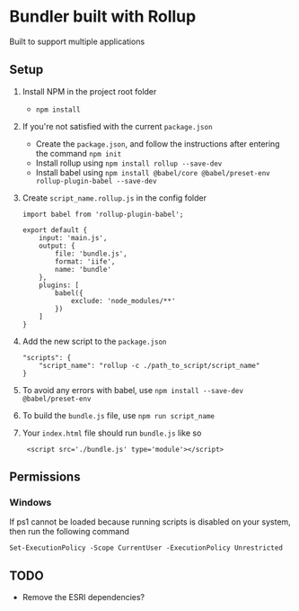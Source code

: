 # Bundler built with Rollup

Built to support multiple applications

## Setup

1. Install NPM in the project root folder
   - ```npm install```

2. If you're not satisfied with the current ```package.json```
   - Create the ```package.json```, and follow the instructions after entering the command ```npm init```
   - Install rollup using ```npm install rollup --save-dev```
   - Install babel using ```npm install @babel/core @babel/preset-env rollup-plugin-babel --save-dev```

3. Create ```script_name.rollup.js``` in the config folder
    ```
    import babel from 'rollup-plugin-babel';

    export default {
        input: 'main.js',
        output: {
            file: 'bundle.js',
            format: 'iife',
            name: 'bundle'
        },
        plugins: [
            babel({
                exclude: 'node_modules/**'
            })
        ]
    }
    ```

4.  Add the new script to the ```package.json```
    ``` 
    "scripts": {
        "script_name": "rollup -c ./path_to_script/script_name"
    }
    ```
5. To avoid any errors with babel, use ```npm install --save-dev @babel/preset-env```
6. To build the ```bundle.js``` file, use ```npm run script_name ```
7. Your ```index.html``` file should run ```bundle.js``` like so
    ```
     <script src='./bundle.js' type='module'></script>
    ```

## Permissions 

### Windows

If ps1 cannot be loaded because running scripts is disabled on your system, then run the following command

```Set-ExecutionPolicy -Scope CurrentUser -ExecutionPolicy Unrestricted```

## TODO

- Remove the ESRI dependencies?